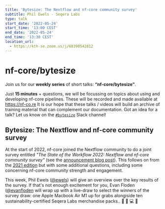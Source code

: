 ```yaml
---
title: 'Bytesize: The Nextflow and nf-core community survey'
subtitle: Phil Ewels - Seqera Labs
type: talk
start_date: '2022-05-24'
start_time: '13:00 CEST'
end_date: '2022-05-24'
end_time: '13:30 CEST'
location_url:
  - https://kth-se.zoom.us/j/68390542812
---
```


# nf-core/bytesize

Join us for our **weekly series** of short talks: **“nf-core/bytesize”**.

Just **15 minutes** + questions, we will be focussing on topics about using and developing nf-core pipelines.
These will be recorded and made available at <https://nf-co.re>
It is our hope that these talks / videos will build an archive of training material that can complement our documentation. Got an idea for a talk? Let us know on the [`#bytesize`](https://nfcore.slack.com/channels/bytesize) Slack channel!

## Bytesize: The Nextflow and nf-core community survey

At the start of 2022, nf-core joined the Nextflow community to do a joint survey entitled _"The State of the Workflow 2022: Nextflow and nf-core community survey"_ (see the [announcement blog post](https://seqera.io/blog/the-state-of-the-workflow-the-2022-nextflow-and-nf-core-community-survey/)). This follows on from the [2021 edition](https://seqera.io/blog/state-of-nextflow-2021-results/) but with some additional questions, including some concerning nf-core community strength and engagement.

This week, Phil Ewels ([@ewels](https://github.com/ewels/)) will give an overview over the key results of the survey. If that's not enough excitement for you, Evan Floden ([@evanfloden](https://github.com/evanfloden) will wrap up with a live-draw to select the winners of the survey draw: one Apple Macbook Air M1 up for grabs alongiside ten sustainability-certified Seqera Labs merchandise packs.. 🤩 💚 💻 👕

